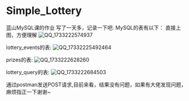 # Simple_Lottery
蓝山MySQL课的作业
写了一天多，记录一下吧.
MySQL的表有以下：
直接上图，方便理解
![QQ_1733222574937](https://github.com/user-attachments/assets/04644e58-7a2a-4092-a3b7-4708f108adc4)

lottery_events的表:
![QQ_1733222549246](https://github.com/user-attachments/assets/c6c8a615-d5a3-4137-a4ca-e083ec89d7d6)4

prizes的表:
![QQ_1733222628260](https://github.com/user-attachments/assets/266401d6-fe9c-4a98-90b6-c151cdfadd2e)

lottery_query的表:
![QQ_1733222684503](https://github.com/user-attachments/assets/ee995eca-b896-4045-af33-65008a047069)

通过postman发送POST请求,目前来看，结果没有问题，如果有大佬发现问题，麻烦指正一下谢谢~



